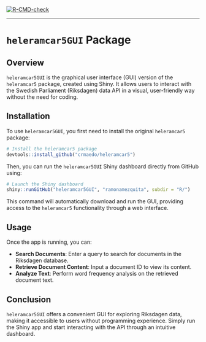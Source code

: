 <!-- badges: start -->
[![R-CMD-check](https://github.com/ramonamezquita/heleramcar5GUI/actions/workflows/R-CMD-check.yaml/badge.svg)](https://github.com/ramonamezquita/heleramcar5GUI/actions/workflows/R-CMD-check.yaml)
<!-- badges: end -->

---

# `heleramcar5GUI` Package 

## Overview

`heleramcar5GUI` is the graphical user interface (GUI) version of the `heleramcar5` package, created using Shiny. It allows users to interact with the Swedish Parliament (Riksdagen) data API in a visual, user-friendly way without the need for coding.

## Installation

To use `heleramcar5GUI`, you first need to install the original `heleramcar5` package:

```r
# Install the heleramcar5 package
devtools::install_github("crmaedo/heleramcar5")
```

Then, you can run the `heleramcar5GUI` Shiny dashboard directly from GitHub using:

```r
# Launch the Shiny dashboard
shiny::runGitHub("heleramcar5GUI", "ramonamezquita", subdir = "R/")
```

This command will automatically download and run the GUI, providing access to the `heleramcar5` functionality through a web interface.

## Usage

Once the app is running, you can:

- **Search Documents**: Enter a query to search for documents in the Riksdagen database.
- **Retrieve Document Content**: Input a document ID to view its content.
- **Analyze Text**: Perform word frequency analysis on the retrieved document text.

## Conclusion

`heleramcar5GUI` offers a convenient GUI for exploring Riksdagen data, making it accessible to users without programming experience. Simply run the Shiny app and start interacting with the API through an intuitive dashboard.
